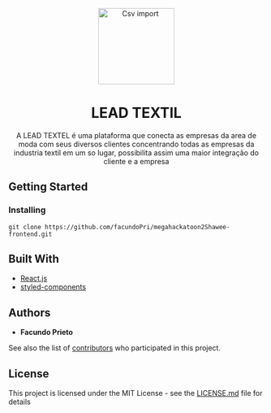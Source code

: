 <p align="center">
<img src="https://lead-textil.netlify.app/static/media/Pit.ff24b0c2.png" height="150" alt="Csv import"/>
</p>

<h1 align="center">LEAD TEXTIL</h1>
<p align="center">
A LEAD TEXTEL é uma plataforma que conecta as empresas da area de moda com seus diversos clientes concentrando todas as empresas da industria textil em um so lugar, possibilita assim uma maior integração do cliente e a empresa
</p>


##

## Getting Started

### Installing
```
git clone https://github.com/facundoPri/megahackatoon2Shawee-frontend.git
```

## Built With
* [React.js](https://es.reactjs.org/)
* [styled-components](https://styled-components.com/)


## Authors

* **Facundo Prieto** 

See also the list of [contributors](https://github.com/facundoPri/megahackatoon2Shawee-frontend/graphs/contributors) who participated in this project.

## License

This project is licensed under the MIT License - see the [LICENSE.md](LICENSE.md) file for details

